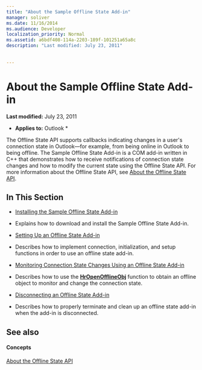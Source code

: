 ```yaml
---
title: "About the Sample Offline State Add-in"
manager: soliver
ms.date: 11/16/2014
ms.audience: Developer
localization_priority: Normal
ms.assetid: a6bdf408-114a-2203-189f-101251a65a8c
description: "Last modified: July 23, 2011"
 
 
---
```


# About the Sample Offline State Add-in

 **Last modified:** July 23, 2011 
  
 * **Applies to:** Outlook * 
  
The Offline State API supports callbacks indicating changes in a user's connection state in Outlook—for example, from being online in Outlook to being offline. The Sample Offline State Add-in is a COM add-in written in C++ that demonstrates how to receive notifications of connection state changes and how to modify the current state using the Offline State API. For more information about the Offline State API, see [About the Offline State API](about-the-offline-state-api.md).
  
## In This Section

- [Installing the Sample Offline State Add-in](installing-the-sample-offline-state-add-in.md)
    
- Explains how to download and install the Sample Offline State Add-in.
    
- [Setting Up an Offline State Add-in](setting-up-an-offline-state-add-in.md)
    
- Describes how to implement connection, initialization, and setup functions in order to use an offline state add-in.
    
- [Monitoring Connection State Changes Using an Offline State Add-in](monitoring-connection-state-changes-using-an-offline-state-add-in.md)
    
- Describes how to use the **[HrOpenOfflineObj](hropenofflineobj.md)** function to obtain an offline object to monitor and change the connection state. 
    
- [Disconnecting an Offline State Add-in](disconnecting-an-offline-state-add-in.md)
    
- Describes how to properly terminate and clean up an offline state add-in when the add-in is disconnected.
    
## See also

#### Concepts

[About the Offline State API](about-the-offline-state-api.md)

